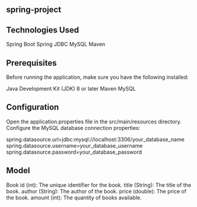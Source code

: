 spring-project
--------------
Technologies Used
-----------------
Spring Boot
Spring JDBC
MySQL
Maven

Prerequisites
------------
Before running the application, make sure you have the following installed:

Java Development Kit (JDK) 8 or later
Maven
MySQL

Configuration
-------------
Open the application.properties file in the src/main/resources directory.
Configure the MySQL database connection properties:

spring.datasource.url=jdbc:mysql://localhost:3306/your_database_name
spring.datasource.username=your_database_username
spring.datasource.password=your_database_password

Model
-----
Book
id (int): The unique identifier for the book.
title (String): The title of the book.
author (String): The author of the book.
price (double): The price of the book.
amount (int): The quantity of books available.
